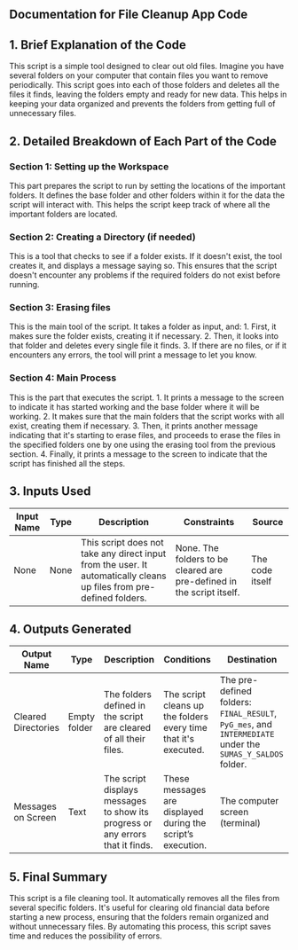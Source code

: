 ## Documentation for File Cleanup App Code

## 1. Brief Explanation of the Code
This script is a simple tool designed to clear out old files. Imagine you have several folders on your computer that contain files you want to remove periodically. This script goes into each of those folders and deletes all the files it finds, leaving the folders empty and ready for new data. This helps in keeping your data organized and prevents the folders from getting full of unnecessary files.

## 2. Detailed Breakdown of Each Part of the Code

### Section 1: Setting up the Workspace
This part prepares the script to run by setting the locations of the important folders. It defines the base folder and other folders within it for the data the script will interact with. This helps the script keep track of where all the important folders are located.

### Section 2: Creating a Directory (if needed)
This is a tool that checks to see if a folder exists. If it doesn't exist, the tool creates it, and displays a message saying so. This ensures that the script doesn't encounter any problems if the required folders do not exist before running.

### Section 3: Erasing files
This is the main tool of the script. It takes a folder as input, and:
    1. First, it makes sure the folder exists, creating it if necessary.
    2. Then, it looks into that folder and deletes every single file it finds.
    3. If there are no files, or if it encounters any errors, the tool will print a message to let you know.

### Section 4: Main Process
This is the part that executes the script.
    1.  It prints a message to the screen to indicate it has started working and the base folder where it will be working.
    2.  It makes sure that the main folders that the script works with all exist, creating them if necessary.
    3.  Then, it prints another message indicating that it's starting to erase files, and proceeds to erase the files in the specified folders one by one using the erasing tool from the previous section.
    4.  Finally, it prints a message to the screen to indicate that the script has finished all the steps.

## 3. Inputs Used

| Input Name | Type | Description | Constraints | Source |
|------------|------|-------------|-------------|------------------|
| None  | None |  This script does not take any direct input from the user. It automatically cleans up files from pre-defined folders. | None. The folders to be cleared are pre-defined in the script itself. | The code itself |

## 4. Outputs Generated

| Output Name | Type | Description | Conditions | Destination |
|-------------|------|-------------|------------|-----------------------|
| Cleared Directories |  Empty folder |  The folders defined in the script are cleared of all their files. | The script cleans up the folders every time that it's executed. | The pre-defined folders: `FINAL_RESULT`, `PyG_mes`, and `INTERMEDIATE` under the `SUMAS_Y_SALDOS` folder.  |
| Messages on Screen | Text |  The script displays messages to show its progress or any errors that it finds.  | These messages are displayed during the script’s execution. | The computer screen (terminal) |

## 5. Final Summary

This script is a file cleaning tool. It automatically removes all the files from several specific folders. It's useful for clearing old financial data before starting a new process, ensuring that the folders remain organized and without unnecessary files. By automating this process, this script saves time and reduces the possibility of errors.
